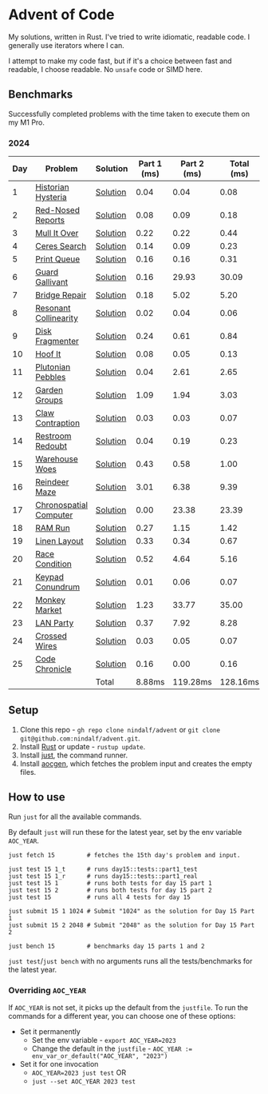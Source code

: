 # Advent of Code

My solutions, written in Rust. I've tried to write idiomatic, readable code. I generally use iterators where I can.

I attempt to make my code fast, but if it's a choice between fast and readable, I choose readable. No `unsafe` code or SIMD here.

## Benchmarks

Successfully completed problems with the time taken to execute them on my M1 Pro.

### 2024

| Day  | Problem     | Solution    | Part 1 (ms) | Part 2 (ms) | Total (ms) |
|------|-------------|-------------|-------------|-------------|------------|
| 1 | [Historian Hysteria](https://adventofcode.com/2024/day/1) | [Solution](/y2024/src/day1/mod.rs) | 0.04 | 0.04 | 0.08 |
| 2 | [Red-Nosed Reports](https://adventofcode.com/2024/day/2) | [Solution](/y2024/src/day2/mod.rs) | 0.08 | 0.09 | 0.18 |
| 3 | [Mull It Over](https://adventofcode.com/2024/day/3) | [Solution](/y2024/src/day3/mod.rs) | 0.22 | 0.22 | 0.44 |
| 4 | [Ceres Search](https://adventofcode.com/2024/day/4) | [Solution](/y2024/src/day4/mod.rs) | 0.14 | 0.09 | 0.23 |
| 5 | [Print Queue](https://adventofcode.com/2024/day/5) | [Solution](/y2024/src/day5/mod.rs) | 0.16 | 0.16 | 0.31 |
| 6 | [Guard Gallivant](https://adventofcode.com/2024/day/6) | [Solution](/y2024/src/day6/mod.rs) | 0.16 | 29.93 | 30.09 |
| 7 | [Bridge Repair](https://adventofcode.com/2024/day/7) | [Solution](/y2024/src/day7/mod.rs) | 0.18 | 5.02 | 5.20 |
| 8 | [Resonant Collinearity](https://adventofcode.com/2024/day/8) | [Solution](/y2024/src/day8/mod.rs) | 0.02 | 0.04 | 0.06 |
| 9 | [Disk Fragmenter](https://adventofcode.com/2024/day/9) | [Solution](/y2024/src/day9/mod.rs) | 0.24 | 0.61 | 0.84 |
| 10 | [Hoof It](https://adventofcode.com/2024/day/10) | [Solution](/y2024/src/day10/mod.rs) | 0.08 | 0.05 | 0.13 |
| 11 | [Plutonian Pebbles](https://adventofcode.com/2024/day/11) | [Solution](/y2024/src/day11/mod.rs) | 0.04 | 2.61 | 2.65 |
| 12 | [Garden Groups](https://adventofcode.com/2024/day/12) | [Solution](/y2024/src/day12/mod.rs) | 1.09 | 1.94 | 3.03 |
| 13 | [Claw Contraption](https://adventofcode.com/2024/day/13) | [Solution](/y2024/src/day13/mod.rs) | 0.03 | 0.03 | 0.07 |
| 14 | [Restroom Redoubt](https://adventofcode.com/2024/day/14) | [Solution](/y2024/src/day14/mod.rs) | 0.04 | 0.19 | 0.23 |
| 15 | [Warehouse Woes](https://adventofcode.com/2024/day/15) | [Solution](/y2024/src/day15/mod.rs) | 0.43 | 0.58 | 1.00 |
| 16 | [Reindeer Maze](https://adventofcode.com/2024/day/16) | [Solution](/y2024/src/day16/mod.rs) | 3.01 | 6.38 | 9.39 |
| 17 | [Chronospatial Computer](https://adventofcode.com/2024/day/17) | [Solution](/y2024/src/day17/mod.rs) | 0.00 | 23.38 | 23.39 |
| 18 | [RAM Run](https://adventofcode.com/2024/day/18) | [Solution](/y2024/src/day18/mod.rs) | 0.27 | 1.15 | 1.42 |
| 19 | [Linen Layout](https://adventofcode.com/2024/day/19) | [Solution](/y2024/src/day19/mod.rs) | 0.33 | 0.34 | 0.67 |
| 20 | [Race Condition](https://adventofcode.com/2024/day/20) | [Solution](/y2024/src/day20/mod.rs) | 0.52 | 4.64 | 5.16 |
| 21 | [Keypad Conundrum](https://adventofcode.com/2024/day/21) | [Solution](/y2024/src/day21/mod.rs) | 0.01 | 0.06 | 0.07 |
| 22 | [Monkey Market](https://adventofcode.com/2024/day/22) | [Solution](/y2024/src/day22/mod.rs) | 1.23 | 33.77 | 35.00 |
| 23 | [LAN Party](https://adventofcode.com/2024/day/23) | [Solution](/y2024/src/day23/mod.rs) | 0.37 | 7.92 | 8.28 |
| 24 | [Crossed Wires](https://adventofcode.com/2024/day/24) | [Solution](/y2024/src/day24/mod.rs) | 0.03 | 0.05 | 0.07 |
| 25 | [Code Chronicle](https://adventofcode.com/2024/day/25) | [Solution](/y2024/src/day25/mod.rs) | 0.16 | 0.00 | 0.16 |
|  |  | Total | 8.88ms | 119.28ms | 128.16ms |


## Setup

1. Clone this repo - `gh repo clone nindalf/advent` or `git clone git@github.com:nindalf/advent.git`.
2. Install [Rust](https://www.rust-lang.org/learn/get-started) or update - `rustup update`.
3. Install [just](https://just.systems), the command runner.
4. Install [aocgen](https://github.com/nindalf/aocgen), which fetches the problem input and creates the empty files.

## How to use

Run `just` for all the available commands.

By default `just` will run these for the latest year, set by the env variable `AOC_YEAR`.

```
just fetch 15         # fetches the 15th day's problem and input.

just test 15 1_t      # runs day15::tests::part1_test
just test 15 1_r      # runs day15::tests::part1_real
just test 15 1        # runs both tests for day 15 part 1
just test 15 2        # runs both tests for day 15 part 2
just test 15          # runs all 4 tests for day 15

just submit 15 1 1024 # Submit "1024" as the solution for Day 15 Part 1
just submit 15 2 2048 # Submit "2048" as the solution for Day 15 Part 2

just bench 15         # benchmarks day 15 parts 1 and 2
```

`just test`/`just bench` with no arguments runs all the tests/benchmarks for the latest year.

### Overriding `AOC_YEAR`

If `AOC_YEAR` is not set, it picks up the default from the `justfile`. To run the commands for a different year, you can choose one of these options:

- Set it permanently
  - Set the env variable - `export AOC_YEAR=2023`
  - Change the default in the `justfile` - `AOC_YEAR := env_var_or_default("AOC_YEAR", "2023")`
- Set it for one invocation
  - `AOC_YEAR=2023 just test` OR
  - `just --set AOC_YEAR 2023 test`
